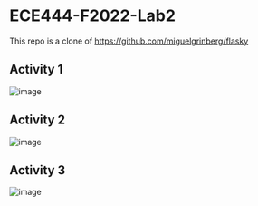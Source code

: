 # ECE444-F2022-Lab2

This repo is a clone of https://github.com/miguelgrinberg/flasky

## Activity 1
![image](https://user-images.githubusercontent.com/48219309/192333631-94787ceb-3802-44a3-ab35-012b1bc8cd34.png)

## Activity 2
![image](https://user-images.githubusercontent.com/48219309/192384519-a5ee3b60-65a9-4028-8dc8-33f6cc8ab927.png)

## Activity 3
![image](https://user-images.githubusercontent.com/48219309/192385755-eeaa5e7f-80cb-409e-af35-9f8517a5446c.png)

